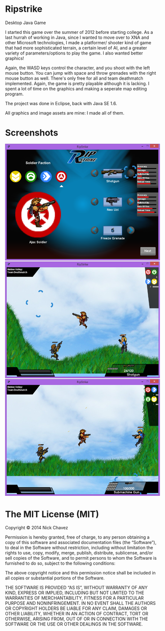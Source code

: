 ﻿Ripstrike
=========

Desktop Java Game

I started this game over the summer of 2012 before starting college. As a last hurrah of working
in Java, since I wanted to move over to XNA and other Microsoft technologies, I made a platformer/
shooter kind of game that had more sophisticated terrain, a certain level of AI, and a greater variety
of parameters/options to play the game. I also wanted better graphics!

Again, the WASD keys control the character, and you shoot with the left mouse button. You can jump with
space and throw grenades with the right mouse button as well. There's only free for all and team deathmatch
implemented. Again, the game is pretty playable although it is lacking. I spent a lot of time on the graphics
and making a seperate map editing program.

The project was done in Eclipse, back with Java SE 1.6.

All graphics and image assets are mine: I made all of them.

Screenshots
==========
![](screenshots/ripstrike_1.png)
<br/>
![](screenshots/ripstrike_2.png)
<br/>
![](screenshots/ripstrike_3.png)
<br/>

The MIT License (MIT) 
==========
Copyright © 2014 Nick Chavez

Permission is hereby granted, free of charge, to any person obtaining a copy of this software and associated documentation files (the “Software”), to deal in the Software without restriction, including without limitation the rights to use, copy, modify, merge, publish, distribute, sublicense, and/or sell copies of the Software, and to permit persons to whom the Software is furnished to do so, subject to the following conditions:

The above copyright notice and this permission notice shall be included in all copies or substantial portions of the Software.

THE SOFTWARE IS PROVIDED “AS IS”, WITHOUT WARRANTY OF ANY KIND, EXPRESS OR IMPLIED, INCLUDING BUT NOT LIMITED TO THE WARRANTIES OF MERCHANTABILITY, FITNESS FOR A PARTICULAR PURPOSE AND NONINFRINGEMENT. IN NO EVENT SHALL THE AUTHORS OR COPYRIGHT HOLDERS BE LIABLE FOR ANY CLAIM, DAMAGES OR OTHER LIABILITY, WHETHER IN AN ACTION OF CONTRACT, TORT OR OTHERWISE, ARISING FROM, OUT OF OR IN CONNECTION WITH THE SOFTWARE OR THE USE OR OTHER DEALINGS IN THE SOFTWARE.
